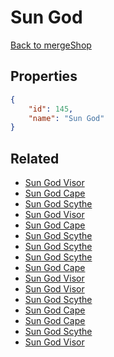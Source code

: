 # Sun God

<no description available>

[Back to mergeShop](../merge-shops.md)

## Properties

```json
{
    "id": 145,
    "name": "Sun God"
}
```

## Related

- [Sun God Visor](../items/18218-sun-god-visor.md)
- [Sun God Cape](../items/18219-sun-god-cape.md)
- [Sun God Scythe](../items/18220-sun-god-scythe.md)
- [Sun God Visor](../items/10233-sun-god-visor.md)
- [Sun God Cape](../items/10228-sun-god-cape.md)
- [Sun God Scythe](../items/10223-sun-god-scythe.md)
- [Sun God Scythe](../items/10222-sun-god-scythe.md)
- [Sun God Scythe](../items/10221-sun-god-scythe.md)
- [Sun God Cape](../items/10227-sun-god-cape.md)
- [Sun God Visor](../items/10232-sun-god-visor.md)
- [Sun God Visor](../items/10231-sun-god-visor.md)
- [Sun God Scythe](../items/10220-sun-god-scythe.md)
- [Sun God Cape](../items/10226-sun-god-cape.md)
- [Sun God Cape](../items/10225-sun-god-cape.md)
- [Sun God Scythe](../items/10219-sun-god-scythe.md)
- [Sun God Visor](../items/10230-sun-god-visor.md)

